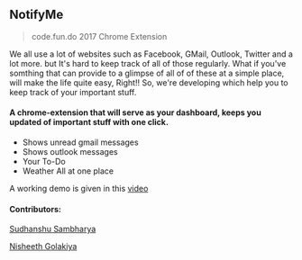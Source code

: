 ## NotifyMe
> code.fun.do 2017 Chrome Extension

We all use a lot of websites such as Facebook, GMail, Outlook, Twitter and a lot more. but It's hard to keep track of all of 
those regularly. What if you've somthing that can provide to a glimpse of all of of these at a simple place, will make
the life quite easy, Right!!
So, we're developing which help you to keep track of your important stuff.

#### A chrome-extension that will serve as your dashboard, keeps you updated of important stuff with one click.

* Shows unread gmail messages
* Shows outlook messages
* Your To-Do
* Weather
All at one place

A working demo is given in this [video](https://youtu.be/iMNjzHnxy5s)

#### Contributors:

[Sudhanshu Sambharya](https://github.com/sudwebd)

[Nisheeth Golakiya](https://github.com/nisheeth-golakiya)
